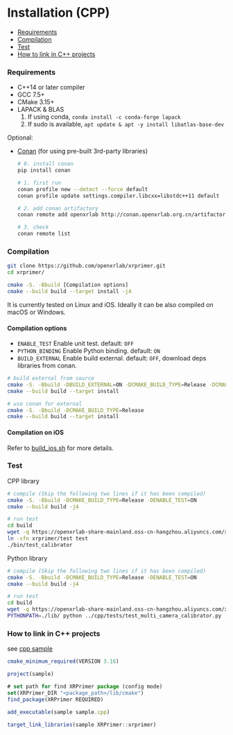 # Installation (CPP)

<!-- TOC -->

- [Requirements](#requirements)
- [Compilation](#compilation)
- [Test](#test)
- [How to link in C++ projects](#how-to-link-in-c-projects)

<!-- TOC -->

### Requirements
+ C++14 or later compiler
+ GCC 7.5+
+ CMake 3.15+
+ LAPACK & BLAS
    1. If using conda, `conda install -c conda-forge lapack`
    2. If sudo is available, `apt update & apt -y install libatlas-base-dev`

Optional:
+ [Conan](https://docs.conan.io/en/1.46/installation.html) (for using pre-built 3rd-party libraries)
    ``` bash
    # 0. install conan
    pip install conan

    # 1. first run
    conan profile new --detect --force default
    conan profile update settings.compiler.libcxx=libstdc++11 default

    # 2. add conan artifactory
    conan remote add openxrlab http://conan.openxrlab.org.cn/artifactory/api/conan/openxrlab

    # 3. check
    conan remote list
    ```

### Compilation

```bash
git clone https://github.com/openxrlab/xrprimer.git
cd xrprimer/

cmake -S. -Bbuild [Compilation options]
cmake --build build --target install -j4
```

It is currently tested on Linux and iOS. Ideally it can be also compiled on macOS or Windows.

#### Compilation options

+ `ENABLE_TEST` Enable unit test. default: `OFF`
+ `PYTHON_BINDING` Enable Python binding. default: `ON`
+ `BUILD_EXTERNAL` Enable build external. default: `OFF`, download deps libraries from conan.


```bash
# build external from source
cmake -S. -Bbuild -DBUILD_EXTERNAL=ON -DCMAKE_BUILD_TYPE=Release -DCMAKE_INSTALL_PREFIX=install
cmake --build build --target install

# use conan for external
cmake -S. -Bbuild -DCMAKE_BUILD_TYPE=Release
cmake --build build --target install
```

#### Compilation on iOS

Refer to [build_ios.sh](../../../scripts/build_ios.sh) for more details.


### Test

CPP library

```bash
# compile (Skip the following two lines if it has been compiled)
cmake -S. -Bbuild -DCMAKE_BUILD_TYPE=Release -DENABLE_TEST=ON
cmake --build build -j4

# run test
cd build
wget -q https://openxrlab-share-mainland.oss-cn-hangzhou.aliyuncs.com/xrprimer/xrprimer.tar.gz && tar -xzf xrprimer.tar.gz && rm xrprimer.tar.gz
ln -sfn xrprimer/test test
./bin/test_calibrator
```

Python library

```bash
# compile (Skip the following two lines if it has been compiled)
cmake -S. -Bbuild -DCMAKE_BUILD_TYPE=Release -DENABLE_TEST=ON
cmake --build build -j4

# run test
cd build
wget -q https://openxrlab-share-mainland.oss-cn-hangzhou.aliyuncs.com/xrprimer/xrprimer.tar.gz && tar -xzf xrprimer.tar.gz && rm xrprimer.tar.gz
PYTHONPATH=./lib/ python ../cpp/tests/test_multi_camera_calibrator.py
```

### How to link in C++ projects

see [cpp sample](../../../cpp/samples)

```js
cmake_minimum_required(VERSION 3.16)

project(sample)

# set path for find XRPrimer package (config mode)
set(XRPrimer_DIR "<package_path>/lib/cmake")
find_package(XRPrimer REQUIRED)

add_executable(sample sample.cpp)

target_link_libraries(sample XRPrimer::xrprimer)
```
